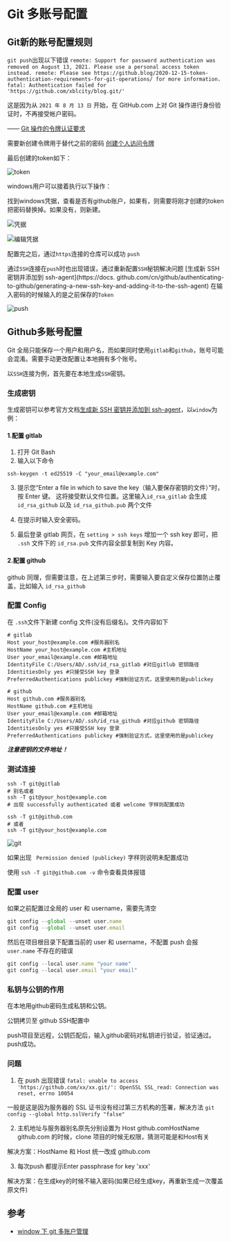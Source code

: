 # Git 多账号配置

## Git新的账号配置规则

`git push`出现以下错误 `remote: Support for password authentication was removed on August 13, 2021. Please use a personal access token instead.
remote: Please see https://github.blog/2020-12-15-token-authentication-requirements-for-git-operations/ for more information.
fatal: Authentication failed for 'https://github.com/xblcity/blog.git/'`

这是因为从 `2021 年 8 月 13 日` 开始，在 GitHub.com 上对 Git 操作进行身份验证时，不再接受帐户密码。

—— [Git 操作的令牌认证要求](https://github.blog/2020-12-15-token-authentication-requirements-for-git-operations/)

需要新创建令牌用于替代之前的密码 [创建个人访问令牌](https://docs.github.com/en/authentication/keeping-your-account-and-data-secure/creating-a-personal-access-token)

最后创建的token如下：

![token](./images/git-account/personal-token.jpg)

windows用户可以接着执行以下操作：

找到windows凭据，查看是否有github账户，如果有，则需要将刚才创建的token把密码替换掉。如果没有，则新建。

![凭据](./images/git-account/windows-secret.jpg)

![编辑凭据](./images/git-account/edit-sercet.jpg)

配置完之后，通过`https`连接的仓库可以成功 `push`

通过`SSH`连接在`push`时也出现错误，通过重新配置`SSH`秘钥解决问题 [生成新 SSH 密钥并添加到 ssh-agent](https://docs. github.com/cn/github/authenticating-to-github/generating-a-new-ssh-key-and-adding-it-to-the-ssh-agent) 在输入密码的时候输入的是之前保存的`Token`

![push](./images/git-account/git-ssh.jpg)

## Github多账号配置

Git 全局只能保存一个用户和用户名，而如果同时使用`gitlab`和`github`，账号可能会混淆。需要手动更改配置让本地拥有多个账号。

以`SSH`连接为例，首先要在本地生成`SSH`密钥。

### 生成密钥

生成密钥可以参考官方文档[生成新 SSH 密钥并添加到 ssh-agent](https://docs.github.com/cn/github/authenticating-to-github/generating-a-new-ssh-key-and-adding-it-to-the-ssh-agent)，以`window`为例：

#### 1.配置 gitlab

1. 打开 Git Bash
2. 输入以下命令

```shell
ssh-keygen -t ed25519 -C "your_email@example.com"
```

3. 提示您“Enter a file in which to save the key（输入要保存密钥的文件）”时，按 Enter 键。 这将接受默认文件位置。这里输入`id_rsa_gitlab` 会生成 `id_rsa_github` 以及 `id_rsa_github.pub` 两个文件

4. 在提示时输入安全密码。

5. 最后登录 gitlab 网页，在 `setting > ssh keys` 增加一个 ssh key 即可，把 `.ssh` 文件下的 `id_rsa.pub` 文件内容全部复制到 Key 内容。

#### 2.配置 github

github 同理，但需要注意，在上述第三步时，需要输入要自定义保存位置防止覆盖，比如输入 `id_rsa_github`

### 配置 Config

在 `.ssh`文件下新建 config 文件(没有后缀名)。文件内容如下

```shell
# gitlab
Host your_host@example.com #服务器别名
HostName your_host@example.com #主机地址
User your_email@example.com #邮箱地址
IdentityFile C:/Users/AD/.ssh/id_rsa_gitlab #对应gitlub 密钥路径
IdentitiesOnly yes #只接受SSH key 登录
PreferredAuthentications publickey #强制验证方式，这里使用的是publickey

# github
Host github.com #服务器别名
HostName github.com #主机地址
User your_email@example.com #邮箱地址
IdentityFile C:/Users/AD/.ssh/id_rsa_github #对应github 密钥路径
IdentitiesOnly yes #只接受SSH key 登录
PreferredAuthentications publickey #强制验证方式，这里使用的是publickey
```

**_注意密钥的文件地址！_**

### 测试连接

```shell
ssh -T git@gitlab
# 别名或者
ssh -T git@your_host@example.com
# 出现 successfully authenticated 或者 welcome 字样则配置成功
```

```shell
ssh -T git@github.com
# 或者
ssh -T git@your_host@example.com
```

![git](./images/git-account/git-account.png)

如果出现 ` Permission denied (publickey)` 字样则说明未配置成功

使用 `ssh -T git@github.com -v` 命令查看具体报错

### 配置 user

如果之前配置过全局的 user 和 username，需要先清空

```js
git config --global --unset user.name
git config --global --unset user.email
```

然后在项目根目录下配置当前的 user 和 username，不配置 push 会报 `user.name` 不存在的错误

```js
git config --local user.name "your name"
git config --local user.email "your email"
```
### 私钥与公钥的作用

在本地用github密码生成私钥和公钥。

公钥拷贝至 github SSH配置中

push项目至远程，公钥匹配后，输入github密码对私钥进行验证，验证通过。push成功。

### 问题

1. 在 push 出现错误 `fatal: unable to access 'https://github.com/xx/xx.git/': OpenSSL SSL_read: Connection was reset, errno 10054`

一般是这是因为服务器的 SSL 证书没有经过第三方机构的签署，解决方法 `git config --global http.sslVerify "false"`

2. 主机地址与服务器别名原先分别设置为 Host github.comHostName github.com 的时候，clone 项目的时候无权限，猜测可能是和Host有关

解决方案：HostName 和 Host 统一改成 github.com

3. 每次push 都提示Enter passphrase for key 'xxx'

解决方案：在生成key的时候不输入密码(如果已经生成key，再重新生成一次覆盖原文件)
## 参考

- [window 下 git 多账户管理](https://juejin.cn/post/6912337687366565895)
